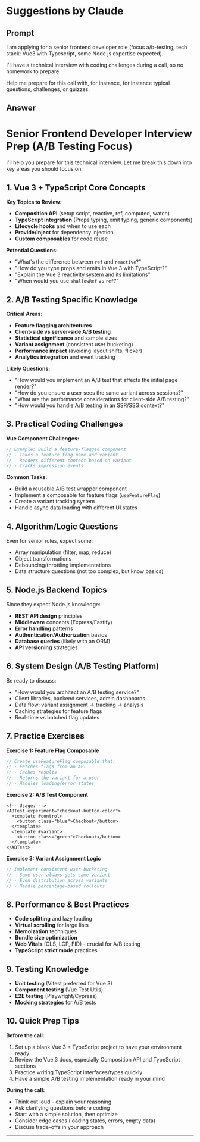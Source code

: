 # Suggestions by Claude

## Prompt

I am applying for a senior frontend developer role (focus a/b-testing; tech stack: Vue3 with Typescript, some Node.js expertise expected).

I'll have a technical interview with coding challenges during a call, so no homework to prepare.

Help me prepare for this call with, for instance, for instance typical questions, challenges, or quizzes.

## Answer

# Senior Frontend Developer Interview Prep (A/B Testing Focus)

I'll help you prepare for this technical interview. Let me break this down into key areas you should focus on:

## 1. Vue 3 + TypeScript Core Concepts

**Key Topics to Review:**
- **Composition API** (setup script, reactive, ref, computed, watch)
- **TypeScript integration** (Props typing, emit typing, generic components)
- **Lifecycle hooks** and when to use each
- **Provide/Inject** for dependency injection
- **Custom composables** for code reuse

**Potential Questions:**
- "What's the difference between `ref` and `reactive`?"
- "How do you type props and emits in Vue 3 with TypeScript?"
- "Explain the Vue 3 reactivity system and its limitations"
- "When would you use `shallowRef` vs `ref`?"

## 2. A/B Testing Specific Knowledge

**Critical Areas:**
- **Feature flagging architectures**
- **Client-side vs server-side A/B testing**
- **Statistical significance** and sample sizes
- **Variant assignment** (consistent user bucketing)
- **Performance impact** (avoiding layout shifts, flicker)
- **Analytics integration** and event tracking

**Likely Questions:**
- "How would you implement an A/B test that affects the initial page render?"
- "How do you ensure a user sees the same variant across sessions?"
- "What are the performance considerations for client-side A/B testing?"
- "How would you handle A/B testing in an SSR/SSG context?"

## 3. Practical Coding Challenges

**Vue Component Challenges:**
```typescript
// Example: Build a feature-flagged component
// - Takes a feature flag name and variant
// - Renders different content based on variant
// - Tracks impression events
```

**Common Tasks:**
- Build a reusable A/B test wrapper component
- Implement a composable for feature flags (`useFeatureFlag`)
- Create a variant tracking system
- Handle async data loading with different UI states

## 4. Algorithm/Logic Questions

Even for senior roles, expect some:
- Array manipulation (filter, map, reduce)
- Object transformations
- Debouncing/throttling implementations
- Data structure questions (not too complex, but know basics)

## 5. Node.js Backend Topics

Since they expect Node.js knowledge:
- **REST API design** principles
- **Middleware** concepts (Express/Fastify)
- **Error handling** patterns
- **Authentication/Authorization** basics
- **Database queries** (likely with an ORM)
- **API versioning** strategies

## 6. System Design (A/B Testing Platform)

Be ready to discuss:
- "How would you architect an A/B testing service?"
- Client libraries, backend services, admin dashboards
- Data flow: variant assignment → tracking → analysis
- Caching strategies for feature flags
- Real-time vs batched flag updates

## 7. Practice Exercises

**Exercise 1: Feature Flag Composable**
```typescript
// Create useFeatureFlag composable that:
// - Fetches flags from an API
// - Caches results
// - Returns the variant for a user
// - Handles loading/error states
```

**Exercise 2: A/B Test Component**
```vue
<!-- Usage: -->
<ABTest experiment="checkout-button-color">
  <template #control>
    <button class="blue">Checkout</button>
  </template>
  <template #variant>
    <button class="green">Checkout</button>
  </template>
</ABTest>
```

**Exercise 3: Variant Assignment Logic**
```typescript
// Implement consistent user bucketing
// - Same user always gets same variant
// - Even distribution across variants
// - Handle percentage-based rollouts
```

## 8. Performance & Best Practices

- **Code splitting** and lazy loading
- **Virtual scrolling** for large lists
- **Memoization** techniques
- **Bundle size optimization**
- **Web Vitals** (CLS, LCP, FID) - crucial for A/B testing
- **TypeScript strict mode** practices

## 9. Testing Knowledge

- **Unit testing** (Vitest preferred for Vue 3)
- **Component testing** (Vue Test Utils)
- **E2E testing** (Playwright/Cypress)
- **Mocking strategies** for A/B tests

## 10. Quick Prep Tips

**Before the call:**
1. Set up a blank Vue 3 + TypeScript project to have your environment ready
2. Review the Vue 3 docs, especially Composition API and TypeScript sections
3. Practice writing TypeScript interfaces/types quickly
4. Have a simple A/B testing implementation ready in your mind

**During the call:**
- Think out loud - explain your reasoning
- Ask clarifying questions before coding
- Start with a simple solution, then optimize
- Consider edge cases (loading states, errors, empty data)
- Discuss trade-offs in your approach

---
